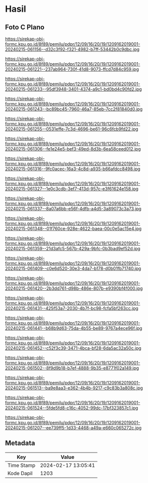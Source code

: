 # Hasil

## Foto C Plano

https://sirekap-obj-formc.kpu.go.id/8f89/pemilu/pdpr/12/09/16/20/19/1209162019001-20240215-061156--d32c3f92-f321-4982-b7ff-53442b0c9dbc.jpg

https://sirekap-obj-formc.kpu.go.id/8f89/pemilu/pdpr/12/09/16/20/19/1209162019001-20240215-061221--237ab964-730f-41d8-9073-ffcd7d84c959.jpg

https://sirekap-obj-formc.kpu.go.id/8f89/pemilu/pdpr/12/09/16/20/19/1209162019001-20240215-061233--95df3948-3401-4374-a9c1-bd0bd4c90fd2.jpg

https://sirekap-obj-formc.kpu.go.id/8f89/pemilu/pdpr/12/09/16/20/19/1209162019001-20240215-061243--bc89bc45-7960-46a7-85eb-7cc2f81840d0.jpg

https://sirekap-obj-formc.kpu.go.id/8f89/pemilu/pdpr/12/09/16/20/19/1209162019001-20240215-061255--0531effe-7c3d-4696-be61-96c6fcb9fd22.jpg

https://sirekap-obj-formc.kpu.go.id/8f89/pemilu/pdpr/12/09/16/20/19/1209162019001-20240215-061306--fe1e24e5-bef3-49ed-8d3b-6ea58ceed012.jpg

https://sirekap-obj-formc.kpu.go.id/8f89/pemilu/pdpr/12/09/16/20/19/1209162019001-20240215-061316--9fc0acec-16a3-4c8d-a935-b66afdcc8498.jpg

https://sirekap-obj-formc.kpu.go.id/8f89/pemilu/pdpr/12/09/16/20/19/1209162019001-20240215-061327--1e0c3cdb-3ef7-413d-957c-e3f61624e158.jpg

https://sirekap-obj-formc.kpu.go.id/8f89/pemilu/pdpr/12/09/16/20/19/1209162019001-20240215-061337--8a07a6bb-e56f-4dfb-a4d5-3a89073c3a73.jpg

https://sirekap-obj-formc.kpu.go.id/8f89/pemilu/pdpr/12/09/16/20/19/1209162019001-20240215-061348--01f760ce-928e-4622-baea-00c0e5ac15e4.jpg

https://sirekap-obj-formc.kpu.go.id/8f89/pemilu/pdpr/12/09/16/20/19/1209162019001-20240215-061359--21d3afc5-567b-429a-9bfc-0b3bad9ef52d.jpg

https://sirekap-obj-formc.kpu.go.id/8f89/pemilu/pdpr/12/09/16/20/19/1209162019001-20240215-061409--c0e6d520-30e3-4da7-b178-d0b01fb71740.jpg

https://sirekap-obj-formc.kpu.go.id/8f89/pemilu/pdpr/12/09/16/20/19/1209162019001-20240215-061420--2b3dd761-d98b-486e-807b-e9390bf4f000.jpg

https://sirekap-obj-formc.kpu.go.id/8f89/pemilu/pdpr/12/09/16/20/19/1209162019001-20240215-061431--425f53a7-2030-4b7f-bc98-fcfa5bf263cc.jpg

https://sirekap-obj-formc.kpu.go.id/8f89/pemilu/pdpr/12/09/16/20/19/1209162019001-20240215-061441--b68b9d63-75da-4b55-be89-9767a4ece96f.jpg

https://sirekap-obj-formc.kpu.go.id/8f89/pemilu/pdpr/12/09/16/20/19/1209162019001-20240215-061452--c52f3c39-3471-4bca-bf28-6da5ac32a50c.jpg

https://sirekap-obj-formc.kpu.go.id/8f89/pemilu/pdpr/12/09/16/20/19/1209162019001-20240215-061502--8f9d9b18-b7ef-4888-9b35-e8771f02a149.jpg

https://sirekap-obj-formc.kpu.go.id/8f89/pemilu/pdpr/12/09/16/20/19/1209162019001-20240215-061513--ba9e8aa3-e362-4b4b-9217-c9c83b3a808c.jpg

https://sirekap-obj-formc.kpu.go.id/8f89/pemilu/pdpr/12/09/16/20/19/1209162019001-20240215-061524--5fde5fd8-c16c-4052-99dc-17bf323857c1.jpg

https://sirekap-obj-formc.kpu.go.id/8f89/pemilu/pdpr/12/09/16/20/19/1209162019001-20240215-061207--ee739ff5-1d33-4468-a49a-e660c065272c.jpg


## Metadata

| Key        | Value               |
| ---------- | ------------------- |
| Time Stamp | 2024-02-17 13:05:41 |
| Kode Dapil | 1203                |



